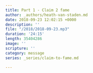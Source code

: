 ```yaml
---
title: Part 1 - Claim 2 fame
author: _authors/heath-van-staden.md
date: 2018-09-23 12:02:15 +0000
description: ''
file: "/2018/2018-09-23.mp3"
duration: '24:15'
length: 35404286
image: ''
scripture: ''
category: message
series: _series/claim-to-fame.md

---
```

